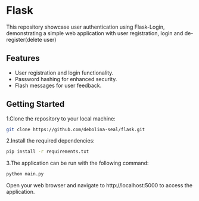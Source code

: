 # Flask 

This repository showcase user authentication using Flask-Login, demonstrating
a simple web application with user registration, login and de-register(delete user)

## Features

- User registration and login functionality.
- Password hashing for enhanced security.
- Flash messages for user feedback.


## Getting Started

1.Clone the repository to your local machine:

```bash
git clone https://github.com/debolina-seal/flask.git
```

2.Install the required dependencies:

```bash
pip install -r requirements.txt
```

3.The application can be run with the following command:

```bash
python main.py
```

Open your web browser and navigate to http://localhost:5000 to access the application.